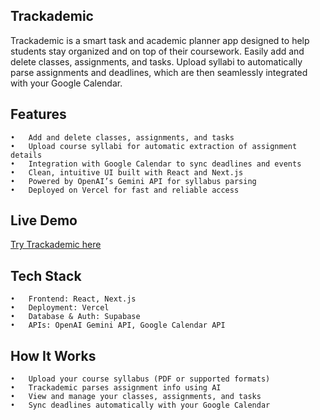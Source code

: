 ## Trackademic

Trackademic is a smart task and academic planner app designed to help students stay organized and on top of their coursework. Easily add and delete classes, assignments, and tasks. Upload syllabi to automatically parse assignments and deadlines, which are then seamlessly integrated with your Google Calendar.

## Features
	•	Add and delete classes, assignments, and tasks
	•	Upload course syllabi for automatic extraction of assignment details
	•	Integration with Google Calendar to sync deadlines and events
	•	Clean, intuitive UI built with React and Next.js
	•	Powered by OpenAI’s Gemini API for syllabus parsing
	•	Deployed on Vercel for fast and reliable access

## Live Demo

[Try Trackademic here](https://trackademic-brown.vercel.app)

## Tech Stack
	•	Frontend: React, Next.js
	•	Deployment: Vercel
 	•	Database & Auth: Supabase
	•	APIs: OpenAI Gemini API, Google Calendar API

## How It Works
	•	Upload your course syllabus (PDF or supported formats)
	•	Trackademic parses assignment info using AI
	•	View and manage your classes, assignments, and tasks
	•	Sync deadlines automatically with your Google Calendar

